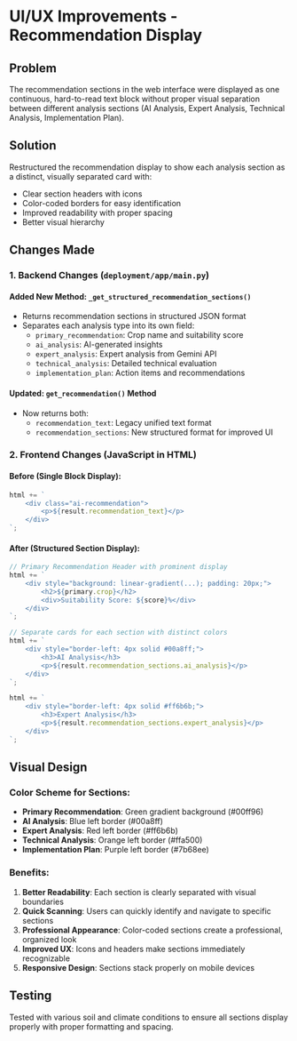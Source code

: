 # UI/UX Improvements - Recommendation Display

## Problem
The recommendation sections in the web interface were displayed as one continuous, hard-to-read text block without proper visual separation between different analysis sections (AI Analysis, Expert Analysis, Technical Analysis, Implementation Plan).

## Solution
Restructured the recommendation display to show each analysis section as a distinct, visually separated card with:
- Clear section headers with icons
- Color-coded borders for easy identification
- Improved readability with proper spacing
- Better visual hierarchy

## Changes Made

### 1. Backend Changes (`deployment/app/main.py`)

#### Added New Method: `_get_structured_recommendation_sections()`
- Returns recommendation sections in structured JSON format
- Separates each analysis type into its own field:
  - `primary_recommendation`: Crop name and suitability score
  - `ai_analysis`: AI-generated insights
  - `expert_analysis`: Expert analysis from Gemini API
  - `technical_analysis`: Detailed technical evaluation
  - `implementation_plan`: Action items and recommendations

#### Updated: `get_recommendation()` Method
- Now returns both:
  - `recommendation_text`: Legacy unified text format
  - `recommendation_sections`: New structured format for improved UI

### 2. Frontend Changes (JavaScript in HTML)

#### Before (Single Block Display):
```javascript
html += `
    <div class="ai-recommendation">
        <p>${result.recommendation_text}</p>
    </div>
`;
```

#### After (Structured Section Display):
```javascript
// Primary Recommendation Header with prominent display
html += `
    <div style="background: linear-gradient(...); padding: 20px;">
        <h2>${primary.crop}</h2>
        <div>Suitability Score: ${score}%</div>
    </div>
`;

// Separate cards for each section with distinct colors
html += `
    <div style="border-left: 4px solid #00a8ff;">
        <h3>AI Analysis</h3>
        <p>${result.recommendation_sections.ai_analysis}</p>
    </div>
`;

html += `
    <div style="border-left: 4px solid #ff6b6b;">
        <h3>Expert Analysis</h3>
        <p>${result.recommendation_sections.expert_analysis}</p>
    </div>
`;
```

## Visual Design

### Color Scheme for Sections:
- **Primary Recommendation**: Green gradient background (#00ff96)
- **AI Analysis**: Blue left border (#00a8ff)
- **Expert Analysis**: Red left border (#ff6b6b)
- **Technical Analysis**: Orange left border (#ffa500)
- **Implementation Plan**: Purple left border (#7b68ee)

### Benefits:
1. **Better Readability**: Each section is clearly separated with visual boundaries
2. **Quick Scanning**: Users can quickly identify and navigate to specific sections
3. **Professional Appearance**: Color-coded sections create a professional, organized look
4. **Improved UX**: Icons and headers make sections immediately recognizable
5. **Responsive Design**: Sections stack properly on mobile devices

## Testing
Tested with various soil and climate conditions to ensure all sections display properly with proper formatting and spacing.

